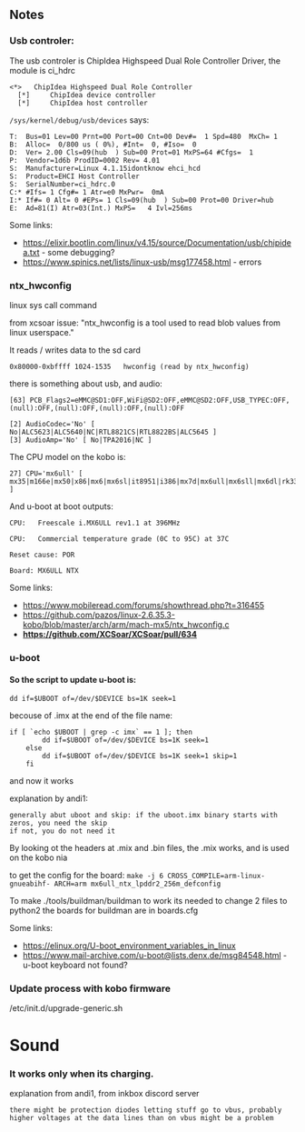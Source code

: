 ## Notes
### Usb controler:
The usb controler is ChipIdea Highspeed Dual Role Controller Driver, the module is ci_hdrc
```
<*>   ChipIdea Highspeed Dual Role Controller
  [*]     ChipIdea device controller
  [*]     ChipIdea host controller
```
`/sys/kernel/debug/usb/devices` says:
```
T:  Bus=01 Lev=00 Prnt=00 Port=00 Cnt=00 Dev#=  1 Spd=480  MxCh= 1
B:  Alloc=  0/800 us ( 0%), #Int=  0, #Iso=  0
D:  Ver= 2.00 Cls=09(hub  ) Sub=00 Prot=01 MxPS=64 #Cfgs=  1
P:  Vendor=1d6b ProdID=0002 Rev= 4.01
S:  Manufacturer=Linux 4.1.15idontknow ehci_hcd
S:  Product=EHCI Host Controller
S:  SerialNumber=ci_hdrc.0
C:* #Ifs= 1 Cfg#= 1 Atr=e0 MxPwr=  0mA
I:* If#= 0 Alt= 0 #EPs= 1 Cls=09(hub  ) Sub=00 Prot=00 Driver=hub
E:  Ad=81(I) Atr=03(Int.) MxPS=   4 Ivl=256ms
```

Some links:
- https://elixir.bootlin.com/linux/v4.15/source/Documentation/usb/chipidea.txt - some debugging?
- https://www.spinics.net/lists/linux-usb/msg177458.html - errors


### ntx_hwconfig
linux sys call command

from xcsoar issue: "ntx_hwconfig is a tool used to read blob values from linux userspace."

It reads / writes data to the sd card
```
0x80000-0xbffff	1024-1535	hwconfig (read by ntx_hwconfig)
```
there is something about usb, and audio:
```
[63] PCB_Flags2=eMMC@SD1:OFF,WiFi@SD2:OFF,eMMC@SD2:OFF,USB_TYPEC:OFF,(null):OFF,(null):OFF,(null):OFF,(null):OFF
```
```
[2] AudioCodec='No' [ No|ALC5623|ALC5640|NC|RTL8821CS|RTL8822BS|ALC5645 ]
[3] AudioAmp='No' [ No|TPA2016|NC ]
```

The CPU model on the kobo is:
```
27] CPU='mx6ull' [ mx35|m166e|mx50|x86|mx6|mx6sl|it8951|i386|mx7d|mx6ull|mx6sll|mx6dl|rk3368|rk3288|b300 ]
```
And u-boot at boot outputs:
```
CPU:   Freescale i.MX6ULL rev1.1 at 396MHz

CPU:   Commercial temperature grade (0C to 95C) at 37C

Reset cause: POR

Board: MX6ULL NTX
```

Some links:
- https://www.mobileread.com/forums/showthread.php?t=316455
- https://github.com/pazos/linux-2.6.35.3-kobo/blob/master/arch/arm/mach-mx5/ntx_hwconfig.c
- **https://github.com/XCSoar/XCSoar/pull/634**

### u-boot

#### So the script to update u-boot is:
```
dd if=$UBOOT of=/dev/$DEVICE bs=1K seek=1
```
becouse of .imx at the end of the file name:
```
if [ `echo $UBOOT | grep -c imx` == 1 ]; then
		dd if=$UBOOT of=/dev/$DEVICE bs=1K seek=1
	else
		dd if=$UBOOT of=/dev/$DEVICE bs=1K seek=1 skip=1
	fi
```
and now it works

explanation by andi1:
```
generally abut uboot and skip: if the uboot.imx binary starts with  zeros, you need the skip
if not, you do not need it
```

By looking ot the headers at .mix and .bin files, the .mix works, and is used on the kobo nia

to get the config for the board: `make -j 6 CROSS_COMPILE=arm-linux-gnueabihf- ARCH=arm mx6ull_ntx_lpddr2_256m_defconfig`

To make ./tools/buildman/buildman to work its needed to change 2 files to python2
the boards for buildman are in boards.cfg

Some links:
- https://elinux.org/U-boot_environment_variables_in_linux
- https://www.mail-archive.com/u-boot@lists.denx.de/msg84548.html - u-boot keyboard not found?

### Update process with kobo firmware
/etc/init.d/upgrade-generic.sh

# Sound
### It works only when its charging.
explanation from andi1, from inkbox discord server
```
there might be protection diodes letting stuff go to vbus, probably higher voltages at the data lines than on vbus might be a problem
```
